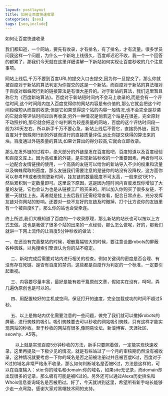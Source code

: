 ```yaml
---
layout: postlayout
title: 如何让百度快速收录
categories: [seo]
tags: [seo,include]
---
```

如何让百度快速收录

 我们都知道，一个网站，要先有收录，才有排名，有了排名，才有流量。很多学员问我这样一个问题，为什么一个新站上线很久，百度却迟迟不收，我一个一个回答的都累了，那我们今天就在这里详细讲解一下新站如何实现让百度秒收的几个注意事项。

 网站上线后,千万不要到百度URL的提交入口去提交,因为你一旦提交了，那么你就被百度对于新站的算法判定为你提交的这是一个新站，而百度对于新站的算法相对于百度对蜘蛛爬行到的链接算法是有很大差异的。对于新站的算法，我们这里暂且称它为《百度新站算法》。百度对于新站短时间内不会马上收录的,而是会有一个评估时间,这个时间段内加入百度觉得你的网站内容是有价值的,那么它就会把这个时间段缩短从而提前收录;但是它如果觉得这个站的内容一般情况,也不会完全是抄袭的它就会等评估时间过后再收录;另外一种情况是倘若这个站是在很差，完全原封不动照抄的,那它就会把这个站判断为较差质量的网站，百度的这个评估时间段一般为30天左右。所以新手千万不要心急，新站上线后不管它，直接扔外链，因为百度对于蜘蛛爬行到的外链而进行的直接质量评估,远比你提交获得的算法来的块。百度通过外链质量的算法,如果计算出的得分较高,它就会立即收录。

 那么在发外链的过程中，绝大部分的外链是发在百度贴吧、百度知道以及百度经验和百度文库上。因为高权重的外链，是实现新站秒收的一个重要因素。再者你可以一边配合友情链接的使用，一个高质的友链可以给你的新站导入不少的权重和流量以及蜘蛛爬取的密度，那么友链我们需要注意的是链你的站没有没降权，这方面你可以参考PR或者快照更新时间，挂友链的数量密度不可太高，一般来说1天1个，然后累积到一定数量即可。这里说下原因，这是因为短时间内百度发现你增加了大量的友链，它也会认为也是从链接工厂购买来的。所以加入你购买了很多友链，不要一天就挂上去。再者就是挂上去后我们还需经常查看，配合日常点击，充分发挥友链对你网站的影响。还要对一些不友好的友链及时撤掉，打个比方说你的友链里有一个被百度K了，那么你的站也会受牵连。

 终上所述,我们大概知道了百度的一个收录原理，那么新站的站长也可以按以上方式去做。这也是我做了很多个站的出来的一点经验，那么怎么做呢，好的，那我们就讲一下网上流传的让百度5分钟秒收的做法：

   一、在还没有完善整站的时候，增删篇幅较大的时候，要注意设置robots的屏蔽各种蜘蛛，以免搜索引擎误认为你的站不稳定。

　 二、新站完成后需要对站内进行相关的检查。例如关键词的密度是否合理、有没有存在死链、是否有百度的禁词，这些都是百度作为判定的一个标准，一定要引起重视。

　 三、内容要尽量丰富，最好是能有若干篇原创文章，假如实在没有，呵呵，弄几遍伪原创也是可以的。

　 四、用配置较好的主机或空间，保证打开的速度，完全加载成功的时间不超过5秒。

　 五、以上是做站内优化需要注意的一些问题，做完了我们就可以撤掉robots的屏蔽，进行蜘蛛的吸引。吸引蜘蛛要去可以秒收的网站吸引蜘蛛，只有这样才能实现网站的秒收。至于秒收的网站有很多,像网易论坛、新浪博客、天涯社区、seowhy、A5等。

　　
 以上就是实现百度5分钟秒收的方法，新手只要照着做，一定能实现快速收录，这里再提及一下极少见的情况，就是有些站过了一个月的审核期仍然没有被收录，这种情况就要考虑一下你的域名是否之前被注册过并且被百度K过，百度对于K过的域名非常严格永不收录，那么如何判断域名是否被K过，方法是这样的，可以在百度输入：stie:你的域名和domain:你的域名，如果site无记录，而domain却出现很多的记录，那么极有可能是被K过的。另外还可以通过Alexa历史排名和Whois信息查询域名是否被用过。好了，今天就讲到这里，希望所有新手站长能够少走一点弯路，感谢大家对黑帽技术网的支持。
